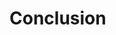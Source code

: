 <!-- Goal: 400 words -->
# Conclusion

<!-- What have I achived with this thesis? -->
<!-- What have I learned? -->
<!-- What problems have I solved? -->
<!-- Will they further use this software for their operations? -->

<!-- Could this application be distributed to other fire departments? -->
